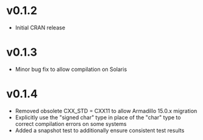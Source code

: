 
# v0.1.2
- Initial CRAN release

# v0.1.3
- Minor bug fix to allow compilation on Solaris

# v0.1.4
- Removed obsolete CXX_STD = CXX11 to allow Armadillo 15.0.x migration
- Explicitly use the "signed char" type in place of the "char" type to correct
compilation errors on some systems
- Added a snapshot test to additionally ensure consistent test results
